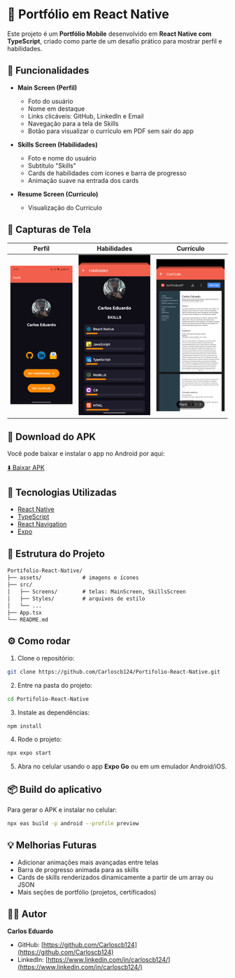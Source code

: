# 📱 Portfólio em React Native

Este projeto é um **Portfólio Mobile** desenvolvido em **React Native com TypeScript**, criado como parte de um desafio prático para mostrar perfil e habilidades.

## 🚀 Funcionalidades

* **Main Screen (Perfil)**
  * Foto do usuário
  * Nome em destaque
  * Links clicáveis: GitHub, LinkedIn e Email
  * Navegação para a tela de Skills
  * Botão para visualizar o currículo em PDF sem sair do app

* **Skills Screen (Habilidades)**
  * Foto e nome do usuário
  * Subtítulo "Skills"
  * Cards de habilidades com ícones e barra de progresso
  * Animação suave na entrada dos cards

* **Resume Screen (Curriculo)**
  * Visualização do Curriculo
    
## 📱 Capturas de Tela

<div align="center">
  
| Perfil | Habilidades | Currículo |
|--------|-------------|-----------|
| <img src="assets/image.png" width="250" /> | <img src="assets/image2.png" width="250" /> | <img src="assets/image3.png" width="250" /> |

</div>

## 📲 Download do APK

Você pode baixar e instalar o app no Android por aqui:

[⬇️ Baixar APK](https://expo.dev/accounts/carloscb124/projects/Portifolio-React-Native/builds/16372e42-0d8d-4063-880b-e73e2c611445)


## 🎨 Tecnologias Utilizadas

* [React Native](https://reactnative.dev/)
* [TypeScript](https://www.typescriptlang.org/)
* [React Navigation](https://reactnavigation.org/)
* [Expo](https://expo.dev/)

## 📂 Estrutura do Projeto

```
Portifolio-React-Native/
├── assets/             # imagens e ícones
├── src/
│   ├── Screens/        # telas: MainScreen, SkillsScreen
│   ├── Styles/         # arquivos de estilo
│   └── ...
├── App.tsx
└── README.md
```

## ⚙️ Como rodar

1. Clone o repositório:

```bash
git clone https://github.com/Carloscb124/Portifolio-React-Native.git
```

2. Entre na pasta do projeto:

```bash
cd Portifolio-React-Native
```

3. Instale as dependências:

```bash
npm install
```

4. Rode o projeto:

```bash
npx expo start
```

5. Abra no celular usando o app **Expo Go** ou em um emulador Android/iOS.

## 📦 Build do aplicativo

Para gerar o APK e instalar no celular:

```bash
npx eas build -p android --profile preview
```

## 💡 Melhorias Futuras

* Adicionar animações mais avançadas entre telas
* Barra de progresso animada para as skills
* Cards de skills renderizados dinamicamente a partir de um array ou JSON
* Mais seções de portfólio (projetos, certificados)

## 👨‍💻 Autor

**Carlos Eduardo**

* GitHub: [https://github.com/Carloscb124](https://github.com/Carloscb124)
* LinkedIn: [https://www.linkedin.com/in/carloscb124/](https://www.linkedin.com/in/carloscb124/)
